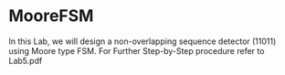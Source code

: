 # MooreFSM
In this Lab, we will design a non-overlapping sequence detector (11011) using Moore type FSM. For Further Step-by-Step procedure refer to Lab5.pdf

